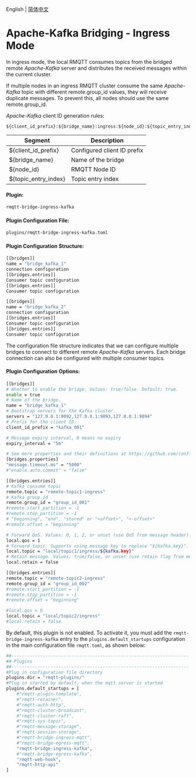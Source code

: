English | [简体中文](../zh_CN/bridge-ingress-kafka.md)

# Apache-Kafka Bridging - Ingress Mode

In ingress mode, the local RMQTT consumes topics from the bridged remote *Apache-Kafka* server and distributes the received 
messages within the current cluster.

If multiple nodes in an ingress RMQTT cluster consume the same *Apache-Kafka* topic with different remote.group_id values, 
they will receive duplicate messages. To prevent this, all nodes should use the same remote.group_id.


*Apache-Kafka* client ID generation rules:
```
${client_id_prefix}:${bridge_name}:ingress:${node_id}:${topic_entry_index}
```
| Segment                   | Description                          |
|----------------------|-----------------------------|
| ${client_id_prefix}  | Configured client ID prefix |
| ${bridge_name}       | Name of the bridge          |
| ${node_id}           | RMQTT Node ID                      |
| ${topic_entry_index} | Topic entry index                       |

#### Plugin:

```bash
rmqtt-bridge-ingress-kafka
```

#### Plugin Configuration File:

```bash
plugins/rmqtt-bridge-ingress-kafka.toml
```

#### Plugin Configuration Structure:
```bash
[[bridges]]
name = "bridge_kafka_1"
connection configuration
[[bridges.entries]]
Consumer topic configuration
[[bridges.entries]]
Consumer topic configuration

[[bridges]]
name = "bridge_kafka_2"
connection configuration
[[bridges.entries]]
Consumer topic configuration
[[bridges.entries]]
Consumer topic configuration
```
The configuration file structure indicates that we can configure multiple bridges to connect to different remote 
*Apache-Kafka* servers. Each bridge connection can also be configured with multiple consumer topics.

#### Plugin Configuration Options:
```bash
[[bridges]]
# Whether to enable the bridge. Values: true/false. Default: true.
enable = true
# Name of the bridge.
name = "bridge_kafka_1"
# Bootstrap servers for the Kafka cluster.
servers = "127.0.0.1:9092,127.0.0.1:9093,127.0.0.1:9094"
# Prefix for the client ID.
client_id_prefix = "kafka_001"

# Message expiry interval, 0 means no expiry
expiry_interval = "5m"

# See more properties and their definitions at https://github.com/confluentinc/librdkafka/blob/master/CONFIGURATION.md
[bridges.properties]
"message.timeout.ms" = "5000"
#"enable.auto.commit" = "false"

[[bridges.entries]]
# Kafka consume topic
remote.topic = "remote-topic1-ingress"
# Kafka group.id
remote.group_id = "group_id_001"
#remote.start_partition = -1
#remote.stop_partition = -1
# "beginning", "end", "stored" or "<offset>", "<-offset>"
#remote.offset = "beginning"

# Forward QoS. Values: 0, 1, 2, or unset (use QoS from message header).
local.qos = 1
# Forward topic. Supports using message key to replace "${kafka.key}".
local.topic = "local/topic1/ingress/${kafka.key}"
# Retain message. Values: true/false, or unset (use retain flag from message header).
local.retain = false

[[bridges.entries]]
remote.topic = "remote-topic2-ingress"
remote.group_id = "group_id_002"
#remote.start_partition = -1
#remote.stop_partition = -1
#remote.offset = "beginning"

#local.qos = 0
local.topic = "local/topic2/ingress"
#local.retain = false
```

By default, this plugin is not enabled. To activate it, you must add the `rmqtt-bridge-ingress-kafka` entry to the
`plugins.default_startups` configuration in the main configuration file `rmqtt.toml`, as shown below:
```bash
##--------------------------------------------------------------------
## Plugins
##--------------------------------------------------------------------
#Plug in configuration file directory
plugins.dir = "rmqtt-plugins/"
#Plug in started by default, when the mqtt server is started
plugins.default_startups = [
    #"rmqtt-plugin-template",
    #"rmqtt-retainer",
    #"rmqtt-auth-http",
    #"rmqtt-cluster-broadcast",
    #"rmqtt-cluster-raft",
    #"rmqtt-sys-topic",
    #"rmqtt-message-storage",
    #"rmqtt-session-storage",
    #"rmqtt-bridge-ingress-mqtt",
    #"rmqtt-bridge-egress-mqtt",
    "rmqtt-bridge-ingress-kafka",
    #"rmqtt-bridge-egress-kafka",
    "rmqtt-web-hook",
    "rmqtt-http-api"
]
```